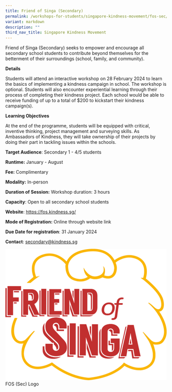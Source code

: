 ```yaml
---
title: Friend of Singa (Secondary)
permalink: /workshops-for-students/singapore-kindness-movement/fos-sec/
variant: markdown
description: ""
third_nav_title: Singapore Kindness Movement
---
```

Friend of Singa (Secondary) seeks to empower and encourage all secondary school students to contribute beyond themselves for the betterment of their surroundings (school, family, and community).

**Details**

Students will attend an interactive workshop on 28 February 2024 to learn the basics of implementing a kindness campaign in school. The workshop is optional. Students will also encounter experiential learning through their process of completing their kindness project. Each school would be able to receive funding of up to a total of $200 to kickstart their kindness campaign(s).

**Learning Objectives**

At the end of the programme, students will be equipped with critical, inventive thinking, project management and surveying skills. As Ambassadors of Kindness, they will take ownership of their projects by doing their part in tackling issues within the schools.

**Target Audience**: Secondary 1 - 4/5 students

**Runtime:** January - August

**Fee:** Complimentary

**Modality:** In-person

**Duration of Session:** Workshop duration: 3 hours

**Capacity**: Open to all secondary school students

**Website**: https://fos.kindness.sg/

**Mode of Registration:** Online through website link

**Due Date for registration**: 31 January 2024

**Contact**: secondary@kindness.sg

![](/images/SKM_Friend_of_Singa__Secondary__Photo2.png)FOS (Sec) Logo